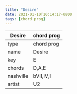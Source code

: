 ```yaml
---
title: "Desire"
date: 2021-01-10T10:14:17-0800
tags: [chord prog]
---
```


|Desire|chord prog|
|---|---|
|type|chord prog|
|name|Desire|
|key|E|
|chords|D,A,E|
|nashville|bVII,IV,I|
|artist|U2|
